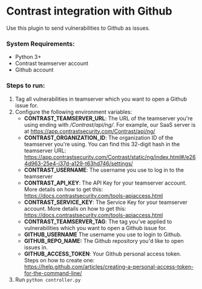 # Contrast integration with Github

Use this plugin to send vulnerabilities to Github as issues.

### System Requirements:
- Python 3+
- Contrast teamserver account
- Github account

### Steps to run:
1. Tag all vulnerabilities in teamserver which you want to open a Github issue for.
2. Configure the following environment variables:
    - **CONTRAST_TEAMSERVER_URL**: The URL of the teamserver you're using ending with */Contrast/api/ng/*. For example, our SaaS server is at https://app.contrastsecurity.com/Contrast/api/ng/
    - **CONTRAST_ORGANIZATION_ID**: The organization ID of the teamserver you're using. You can find this 32-digit hash in the teamserver URL: https://app.contrastsecurity.com/Contrast/static/ng/index.html#/e264d963-25e4-j37d-a129-t63hd746/settings/
    - **CONTRAST_USERNAME**: The username you use to log in to the teamserver
    - **CONTRAST_API_KEY**: The API Key for your teamserver account. More details on how to get this: https://docs.contrastsecurity.com/tools-apiaccess.html
    - **CONTRAST_SERVICE_KEY**: The Service Key for your teamserver account. More details on how to get this: https://docs.contrastsecurity.com/tools-apiaccess.html
    - **CONTRAST_TEAMSERVER_TAG**: The tag you've applied to vulnerabilities which you want to open a Github issue for. 
    - **GITHUB_USERNAME** The username you use to login to Github.
    - **GITHUB_REPO_NAME:** The Github repository you'd like to open issues in.
    - **GITHUB_ACCESS_TOKEN**: Your Github personal access token. Steps on how to create one: https://help.github.com/articles/creating-a-personal-access-token-for-the-command-line/
3. Run ```python controller.py```
